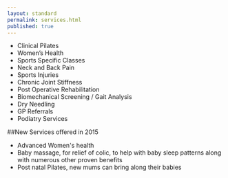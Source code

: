 ```yaml
---
layout: standard
permalink: services.html
published: true
---
```


- Clinical Pilates
- Women’s Health
- Sports Specific Classes
- Neck and Back Pain
- Sports Injuries
- Chronic Joint Stiffness
- Post Operative Rehabilitation
- Biomechanical Screening / Gait Analysis
- Dry Needling
- GP Referrals
- Podiatry Services

##New Services offered in 2015
- Advanced Women's health
- Baby massage, for relief of colic, to help with baby sleep patterns along with numerous other proven benefits
- Post natal Pilates, new mums can bring along their babies
